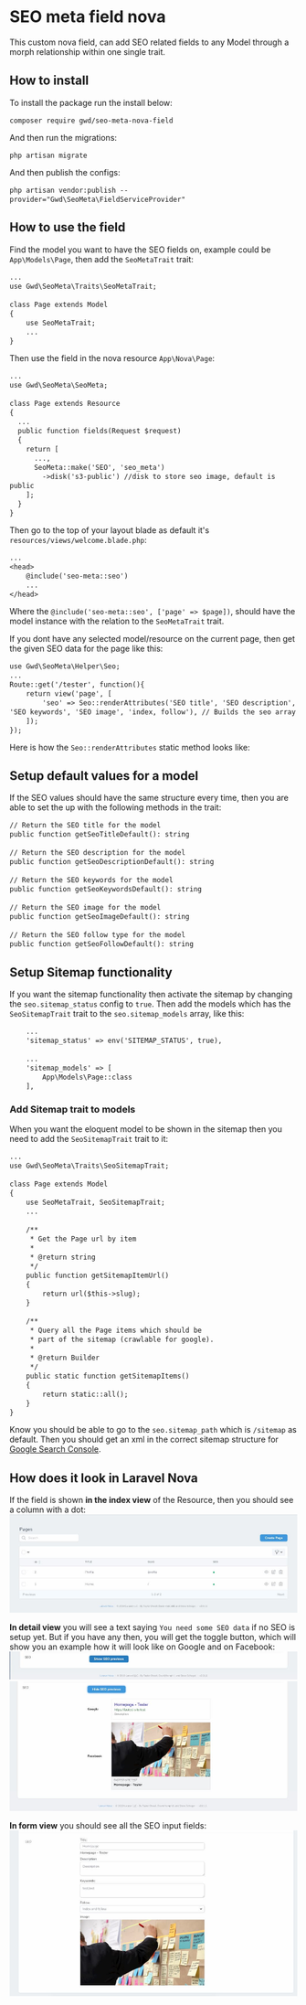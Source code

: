 # SEO meta field nova
This custom nova field, can add SEO related fields to any Model through a morph relationship within one single trait.

## How to install
To install the package run the install below:
```
composer require gwd/seo-meta-nova-field
```

And then run the migrations:
```
php artisan migrate
```

And then publish the configs:
```
php artisan vendor:publish --provider="Gwd\SeoMeta\FieldServiceProvider"
```

## How to use the field
Find the model you want to have the SEO fields on, example could be `App\Models\Page`, then add the `SeoMetaTrait` trait:
```
...
use Gwd\SeoMeta\Traits\SeoMetaTrait;

class Page extends Model
{
    use SeoMetaTrait;
    ...
}
```

Then use the field in the nova resource `App\Nova\Page`:
```
...
use Gwd\SeoMeta\SeoMeta;

class Page extends Resource
{
  ...
  public function fields(Request $request)
  {
    return [
      ...,
      SeoMeta::make('SEO', 'seo_meta')
        ->disk('s3-public') //disk to store seo image, default is public
    ];
  }
}
```

Then go to the top of your layout blade as default it's `resources/views/welcome.blade.php`:
```
...
<head>
    @include('seo-meta::seo')
    ...
</head>
```

Where the `@include('seo-meta::seo', ['page' => $page])`, should have the model instance with the relation to the `SeoMetaTrait` trait.

If you dont have any selected model/resource on the current page, then get the given SEO data for the page like this:
```
use Gwd\SeoMeta\Helper\Seo;
...
Route::get('/tester', function(){
    return view('page', [
        'seo' => Seo::renderAttributes('SEO title', 'SEO description', 'SEO keywords', 'SEO image', 'index, follow'), // Builds the seo array
    ]);
});
```

Here is how the `Seo::renderAttributes` static method looks like:

## Setup default values for a model
If the SEO values should have the same structure every time, then you are able to set the up with the following methods in the trait:
```
// Return the SEO title for the model
public function getSeoTitleDefault(): string

// Return the SEO description for the model
public function getSeoDescriptionDefault(): string

// Return the SEO keywords for the model
public function getSeoKeywordsDefault(): string

// Return the SEO image for the model
public function getSeoImageDefault(): string

// Return the SEO follow type for the model
public function getSeoFollowDefault(): string
```

## Setup Sitemap functionality
If you want the sitemap functionality then activate the sitemap by changing the `seo.sitemap_status` config to `true`. Then add the models which has the `SeoSitemapTrait` trait to the `seo.sitemap_models` array, like this:
```
    ...
    'sitemap_status' => env('SITEMAP_STATUS', true),

    ...
    'sitemap_models' => [
        App\Models\Page::class
    ],
```

### Add Sitemap trait to models
When you want the eloquent model to be shown in the sitemap then you need to add the `SeoSitemapTrait` trait to it:
```
...
use Gwd\SeoMeta\Traits\SeoSitemapTrait;

class Page extends Model
{
    use SeoMetaTrait, SeoSitemapTrait;
    ...

    /**
     * Get the Page url by item
     *
     * @return string
     */
    public function getSitemapItemUrl()
    {
        return url($this->slug);
    }

    /**
     * Query all the Page items which should be
     * part of the sitemap (crawlable for google).
     *
     * @return Builder
     */
    public static function getSitemapItems()
    {
        return static::all();
    }
}
```

Know you should be able to go to the `seo.sitemap_path` which is `/sitemap` as default. Then you should get an xml in the correct sitemap structure for [Google Search Console](https://search.google.com/search-console/about).


## How does it look in Laravel Nova
If the field is shown **in the index view** of the Resource, then you should see a column with a dot:
![alt text](/assets/images/seo-field-index.jpg)

**In detail view** you will see a text saying `You need some SEO data` if no SEO is setup yet. But if you have any then, you will get the toggle button, which will show you an example how it will look like on Google and on Facebook:
![alt text](/assets/images/seo-field-detail-hidden.jpg)
![alt text](/assets/images/seo-field-detail-show.jpg)


**In form view** you should see all the SEO input fields:
![alt text](/assets/images/seo-field-form.jpg)

